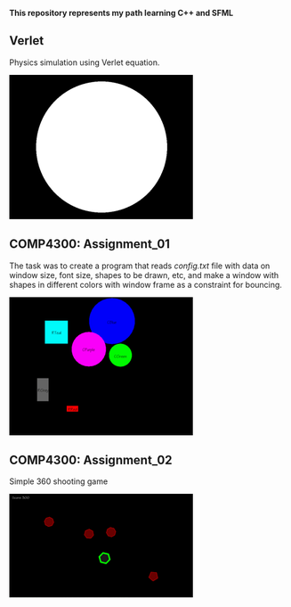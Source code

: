 **This repository represents my path learning C++ and SFML**
  
## Verlet
Physics simulation using Verlet equation.

![](Verlet/verlet.gif)

## COMP4300: Assignment_01
The task was to create a program that reads *config.txt* file with data on window size, font size, shapes to be drawn, etc, and make a window with shapes in different colors with window frame as a constraint for bouncing.

![](COMP4300/Assignment_01/Assignment_01.gif)

## COMP4300: Assignment_02
Simple 360 shooting game

![](COMP4300/Assignment_02/assignment_02.gif)
